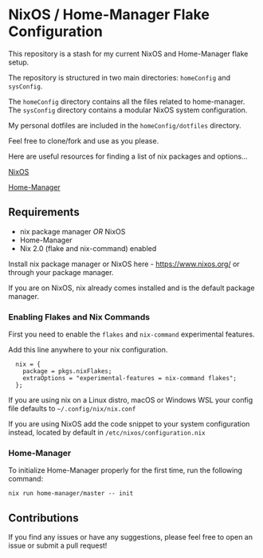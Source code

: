 # NixOS / Home-Manager Flake Configuration

This repository is a stash for my current NixOS and Home-Manager flake setup.

The repository is structured in two main directories: ```homeConfig``` and ```sysConfig```.

The ```homeConfig``` directory contains all the files related to home-manager.
The ```sysConfig``` directory contains a modular NixOS system configuration.


My personal dotfiles are included in the ```homeConfig/dotfiles``` directory.

Feel free to clone/fork and use as you please.


Here are useful resources for finding a list of nix packages and options...

[NixOS](https://search.nixos.org/packages)

[Home-Manager](https://mipmip.github.io/home-manager-option-search/)

## Requirements

 - nix package manager *OR* NixOS
 - Home-Manager
 - Nix 2.0 (flake and nix-command) enabled

Install nix package manager or NixOS here - https://www.nixos.org/ or through your package manager.

If you are on NixOS, nix already comes installed and is the default package manager.

### Enabling Flakes and Nix Commands

First you need to enable the ```flakes``` and ```nix-command``` experimental features.

Add this line anywhere to your nix configuration.

```
  nix = {
    package = pkgs.nixFlakes;
    extraOptions = "experimental-features = nix-command flakes";
  };
```
If you are using nix on a Linux distro, macOS or Windows WSL your config file defaults to
```~/.config/nix/nix.conf```

If you are using NixOS add the code snippet to your system configuration instead, 
located by default in ```/etc/nixos/configuration.nix```

### Home-Manager

To initialize Home-Manager properly for the first time, run the following command: 

```nix run home-manager/master -- init```

## Contributions

If you find any issues or have any suggestions, 
please feel free to open an issue or submit a pull request!

